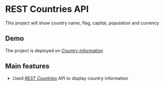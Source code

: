 # REST Countries API

This project will show country name, flag, capital, population and currency

## Demo

The project is deployed on [_Country information_](https://countryinformation-barbuseric.netlify.app/)

## Main features

- Used [_REST Countries_](https://restcountries.com/v3.1/region/europe) API to display country information
